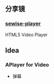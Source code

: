 ## 分享镜

### [sewise-player](https://github.com/jackzhang1204/sewise-player)

HTML5 Video Player

## Idea

### APlayer for Video

+ 弹幕

